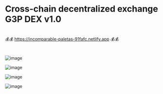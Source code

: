 # Cross-chain decentralized exchange G3P DEX v1.0

#
💰💰  https://incomparable-paletas-91fafc.netlify.app   💰💰
#

![image](https://user-images.githubusercontent.com/38008294/170142420-a2605207-24f2-4ca1-8b3f-b7e345970c67.png)

![image](https://user-images.githubusercontent.com/38008294/170142500-8c749aa7-62c8-4569-a1f1-c5eddead375a.png)

![image](https://user-images.githubusercontent.com/38008294/170142549-9e4fafc7-43d5-4088-82b1-6755bad2c352.png)

![image](https://user-images.githubusercontent.com/38008294/170143062-b4a53abd-7659-4010-9fcb-a396e481ff36.png)


